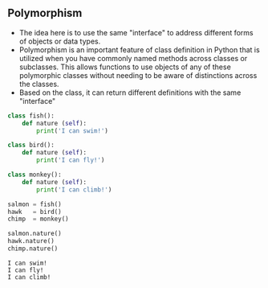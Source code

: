 ## Polymorphism

+ The idea here is to use the same "interface" to address different forms of objects or data types.
+ Polymorphism is an important feature of class definition in Python that is utilized when you have commonly named methods across classes or subclasses. This allows functions to use objects of any of these polymorphic classes without needing to be aware of distinctions across the classes.
+ Based on the class, it can return different definitions with the same "interface"



```python
class fish():
    def nature (self):
        print('I can swim!')

class bird():
    def nature (self):
        print('I can fly!')

class monkey():
    def nature (self):
        print('I can climb!')

```


```python
salmon = fish()
hawk   = bird()
chimp  = monkey()

salmon.nature()
hawk.nature()
chimp.nature()
```

    I can swim!
    I can fly!
    I can climb!
